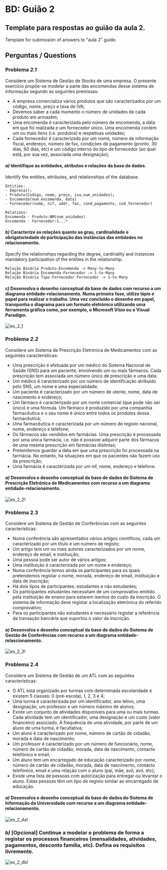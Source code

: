 # BD: Guião 2

## Template para respostas ao guião da aula 2.

Template for submission of answers to "aula 2" guide.

## Perguntas / Questions

### Problema _2.1_

Considere um Sistema de Gestão de Stocks de uma empresa. O presente exercício propõe-se modelar a parte das encomendas desse sistema de informação segundo as seguintes premissas:

- A empresa comercializa vários produtos que são caracterizados por um código, nome, preço e taxa de IVA;
- Devemos saber a cada momento o número de unidades de cada produto em armazém;
- Uma encomenda é caracterizada pelo número de encomenda, a data em que foi realizada e um fornecedor único. Uma encomenda contém um ou mais itens (i.e. produtos) e respetivas unidades;
- Cada fornecedor é caracterizado por um nome, número de informação fiscal, endereço, número de fax, condições de pagamento (pronto, 30 dias, 60 dias, etc) e um código interno do tipo de fornecedor (ao qual está, por sua vez, associada uma designação);

#### _a)_ Identifique as entidades, atributos e relações da base de dados.

Identify the entities, attributes, and relationships of the database.

```
Entities:
- Empresa();
- Produto(Codigo, nome, preço, iva,num_unidades);
- Encomenda(num_encomenda, data)
- Fornecedor(nome, nif, addr, fax, cond_pagamento, cod_fornecedor)

Relations:
Encomenda - Produto:NM(num_unidades)
Encomenda - Fornecedor:1...*
```

#### _b)_ Caracterize as relações quanto ao grau, cardinalidade e obrigatoriedade de participação das instâncias das entidades no relacionamento.

Specify the relationships regarding the degree, cardinality and instances mandatory participation of the entities in the relationship.

```
Relação Binária Produto-Encomenda -> Many-to-Many
Relação Binária Encomenda-Fornecedor -> 1-to-Many
Relação Binária Tipo-Fornecedor Fornecedor -> 1-to-Many

```

#### _c)_ Desenvolva o desenho conceptual da base de dados com recurso a um diagrama entidade-relacionamento. Numa primeira fase, utilize lápis e papel para realizar o trabalho. Uma vez concluído o desenho em papel, transponha o diagrama para um formato eletrónico utilizando uma ferramenta gráfica como, por exemplo, o Microsoft Visio ou o Visual Paradigm.

![ex_2_1](ex1.svg)

### Problema _2.2_

Considere um Sistema de Prescrição Eletrónica de Medicamentos com as seguintes características:

- Uma prescrição é efetuada por um médico do Sistema Nacional de Saúde (SNS) para um paciente, envolvendo um ou mais fármacos. Cada prescrição tem associada um número único de prescrição e uma data.
- Um médico é caracterizado por um número de identificação atribuído pelo SNS, um nome e uma especialidade;
- Um paciente é caracterizado por um número de utente, nome, data de nascimento e endereço;
- Um fármaco é caracterizado por um nome comercial (que pode não ser único) e uma fórmula. Um fármaco é produzido por uma companhia farmacêutica e o seu nome é único entre todos os produtos dessa farmacêutica;
- Uma farmacêutica é caracterizada por um número de registo nacional, nome, endereço e telefone;
- Os fármacos são vendidos em farmácias. Uma prescrição é processada por uma única farmácia, i.e. não é possível adquirir parte dos fármacos de uma mesma prescrição em farmácias distintas;
- Pretendemos guardar a data em que uma prescrição foi processada na farmácia. No entanto, há situações em que os pacientes não fazem uso da prescrição;
- Uma farmácia é caracterizada por um nif, nome, endereço e telefone.

#### _a)_ Desenvolva o desenho conceptual da base de dados do Sistema de Prescrição Eletrónica de Medicamentos com recurso a um diagrama entidade-relacionamento.

![ex_2_2!](ex2.drawio.svg "AnImage or PDF file")

### Problema 2.3

Considere um Sistema de Gestão de Conferências com as seguintes características:

- Numa conferência são apresentados vários artigos científicos, cada um caracterizado por um título e um número de registo;
- Um artigo tem um ou mais autores caracterizados por um nome, endereço de email, e instituição;
- Uma pessoa pode ser autor de vários artigos;
- Uma instituição é caracterizada por um nome e endereço;
- Numa conferência temos ainda os participantes para os quais pretendemos registar o nome, morada, endereço de email, instituição e data de inscrição;
- Há dois tipos de participantes: estudantes e não estudantes;
- Os participantes estudantes necessitam de um comprovativo emitido pela instituição de ensino para estarem isentos do custo da inscrição. O sistema de informação deve registar a localização eletrónica do referido comprovativo;
- Para os participantes não estudantes é necessário registar a referência da transação bancária que suportou o valor da inscrição.

#### _a)_ Desenvolva o desenho conceptual da base de dados do Sistema de Gestão de Conferências com recurso a um diagrama entidade-relascionamento.

![ex_2_3!](ex3.drawio.svg "AnImage or PDF file")

### Problema 2.4

Considere um Sistema de Gestão de um ATL com as seguintes características:

- O ATL está organizado por turmas com determinada escolaridade e existem 5 classes: 0 (pré-escola), 1, 2, 3 e 4;
- Uma turma é caracterizada por um identificador, ano letivo, uma designação, um professor e um número máximo de alunos;
- Existe um conjunto de atividades disponíveis para uma ou mais turmas. Cada atividade tem um identificador, uma designação e um custo (valor financeiro) associado. A frequência de uma atividade, por parte de um aluno de uma turma, é facultativa;
- Um aluno é caracterizado por nome, número de cartão de cidadão, morada e data de nascimento;
- Um professor é caracterizado por um número de funcionário, nome, número de cartão de cidadão, morada, data de nascimento, contacto telefónico e email;
- Um aluno tem um encarregado de educação caracterizado por nome, número de cartão de cidadão, morada, data de nascimento, contacto telefónico, email e uma relação com o aluno (pai, mãe, avô, avó, etc);
- Existe uma lista de pessoas com autorização para entregar ou levantar o aluno. Estas pessoas têm um tipo de registo similar ao encarregado de educação.

#### _a)_ Desenvolva o desenho conceptual da base de dados do Sistema de Informação da Universidade com recurso a um diagrama entidade-relacionamento.

![ex_2_4a!](ex4a.svg "AnImage or PDF file")

### _b)_ [Opcional] Continue a modelar o problema de forma a registar os processos financeiros (mensalidades, atividades, pagamentos, desconto família, etc). Defina os requisitos livremente.

![ex_2_4b!](ex_2_4b.png "AnImage or PDF file")
